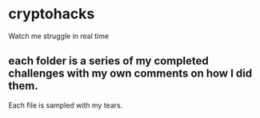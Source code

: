 # cryptohacks
Watch me struggle in real time

## each folder is a series of my completed challenges with my own comments on how I did them. 
Each file is sampled with my tears. 

